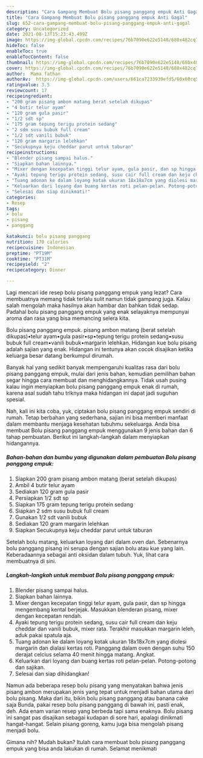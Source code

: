 ```yaml
---
description: "Cara Gampang Membuat Bolu pisang panggang empuk Anti Gagal"
title: "Cara Gampang Membuat Bolu pisang panggang empuk Anti Gagal"
slug: 652-cara-gampang-membuat-bolu-pisang-panggang-empuk-anti-gagal
category: Uncategorized
date: 2021-08-13T15:23:43.499Z
image: https://img-global.cpcdn.com/recipes/76b7090e622e5148/680x482cq70/bolu-pisang-panggang-empuk-foto-resep-utama.jpg
hideToc: false
enableToc: true
enableTocContent: false
thumbnail: https://img-global.cpcdn.com/recipes/76b7090e622e5148/680x482cq70/bolu-pisang-panggang-empuk-foto-resep-utama.jpg
cover: https://img-global.cpcdn.com/recipes/76b7090e622e5148/680x482cq70/bolu-pisang-panggang-empuk-foto-resep-utama.jpg
author:  Mama fathan
authorAv:  https://img-global.cpcdn.com/users/661ca7233939efd5/60x60cq50/avatar.jpg
ratingvalue: 3.5
reviewcount: 17
recipeingredient:
- "200 gram pisang ambon matang berat setelah dikupas"
- "4 butir telur ayam"
- "120 gram gula pasir"
- "1/2 sdt sp"
- "175 gram tepung terigu protein sedang"
- "2 sdm susu bubuk full cream"
- "1/2 sdt vanili bubuk"
- "120 gram margarin lelehkan"
- "Secukupnya keju cheddar parut untuk taburan"
recipeinstructions:
- "Blender pisang sampai halus."
- "Siapkan bahan lainnya."
- "Mixer dengan kecepatan tinggi telur ayam, gula pasir, dan sp hingga mengembang kental berjejak. Masukkan blenderan pisang, mixer dengan kecepatan rendah."
- "Ayaki tepung terigu protein sedang, susu cair full cream dan keju cheddar dan vanili bubuk, mixer rata. Terakhir masukkan margarin leleh, aduk pakai spatula aja."
- "Tuang adonan ke dalam loyang kotak ukuran 18x18x7cm yang diolesi margarin dan dialasi kertas roti. Panggang dalam oven dengan suhu 150 derajat celcius selama 40 menit hingga matang. Angkat."
- "Keluarkan dari loyang dan buang kertas roti pelan-pelan. Potong-potong dan sajikan."
- "Selesai dan siap dinikmati!"
categories:
- Resep
tags:
- bolu
- pisang
- panggang

katakunci: bolu pisang panggang 
nutrition: 170 calories
recipecuisine: Indonesian
preptime: "PT19M"
cooktime: "PT31M"
recipeyield: "2"
recipecategory: Dinner

---
```



Lagi mencari ide resep bolu pisang panggang empuk yang lezat? Cara membuatnya memang tidak terlalu sulit namun tidak gampang juga. Kalau salah mengolah maka hasilnya akan hambar dan bahkan tidak sedap. Padahal bolu pisang panggang empuk yang enak selayaknya mempunyai aroma dan rasa yang bisa memancing selera kita.


Bolu pisang panggang empuk. pisang ambon matang (berat setelah dikupas)•telur ayam•gula pasir•sp•tepung terigu protein sedang•susu bubuk full cream•vanili bubuk•margarin lelehkan. Hidangan kue bolu pisang adalah sajian yang enak. Hidangan ini tentunya akan cocok disajikan ketika keluarga besar datang berkumpul dirumah.

Banyak hal yang sedikit banyak mempengaruhi kualitas rasa dari bolu pisang panggang empuk, mulai dari jenis bahan, kemudian pemilihan bahan segar hingga cara membuat dan menghidangkannya. Tidak usah pusing kalau ingin menyiapkan bolu pisang panggang empuk enak di rumah, karena asal sudah tahu triknya maka hidangan ini dapat jadi suguhan spesial.


Nah, kali ini kita coba, yuk, ciptakan bolu pisang panggang empuk sendiri di rumah. Tetap berbahan yang sederhana, sajian ini bisa memberi manfaat dalam membantu menjaga kesehatan tubuhmu sekeluarga. Anda bisa membuat Bolu pisang panggang empuk menggunakan 9 jenis bahan dan 6 tahap pembuatan. Berikut ini langkah-langkah dalam menyiapkan hidangannya.

<!--inarticleads1-->

##### Bahan-bahan dan bumbu yang digunakan dalam pembuatan Bolu pisang panggang empuk:

1. Siapkan 200 gram pisang ambon matang (berat setelah dikupas)
1. Ambil 4 butir telur ayam
1. Sediakan 120 gram gula pasir
1. Persiapkan 1/2 sdt sp
1. Siapkan 175 gram tepung terigu protein sedang
1. Siapkan 2 sdm susu bubuk full cream
1. Gunakan 1/2 sdt vanili bubuk
1. Sediakan 120 gram margarin lelehkan
1. Siapkan Secukupnya keju cheddar parut untuk taburan


Setelah bolu matang, keluarkan loyang dari dalam oven dan. Sebenarnya bolu panggang pisang ini serupa dengan sajian bolu atau kue yang lain. Keberadaannya sebagai anti oksidan dalam tubuh. Yuk, lihat cara membuatnya di sini. 

<!--inarticleads2-->

##### Langkah-langkah untuk membuat Bolu pisang panggang empuk:

1. Blender pisang sampai halus.
1. Siapkan bahan lainnya.
1. Mixer dengan kecepatan tinggi telur ayam, gula pasir, dan sp hingga mengembang kental berjejak. Masukkan blenderan pisang, mixer dengan kecepatan rendah.
1. Ayaki tepung terigu protein sedang, susu cair full cream dan keju cheddar dan vanili bubuk, mixer rata. Terakhir masukkan margarin leleh, aduk pakai spatula aja.
1. Tuang adonan ke dalam loyang kotak ukuran 18x18x7cm yang diolesi margarin dan dialasi kertas roti. Panggang dalam oven dengan suhu 150 derajat celcius selama 40 menit hingga matang. Angkat.
1. Keluarkan dari loyang dan buang kertas roti pelan-pelan. Potong-potong dan sajikan.
1. Selesai dan siap dihidangkan!

Namun ada beberapa resep bolu pisang yang menyatakan bahwa jenis pisang ambon merupakan jenis yang tepat untuk menjadi bahan utama dari bolu pisang. Maka dari itu, bikin bolu pisang panggang atau banana cake saja Bunda, pakai resep bolu pisang panggang di bawah ini, pasti enak, deh. Ada enam varian resep yang berbeda tapi sama enaknya. Bolu pisang ini sangat pas disajikan sebagai kudapan di sore hari, apalagi dinikmati hangat-hangat. Selain pisang goreng, kamu juga bisa mengolah pisang menjadi bolu. 

Gimana nih? Mudah bukan? Itulah cara membuat bolu pisang panggang empuk yang bisa anda lakukan di rumah. Selamat menikmati
